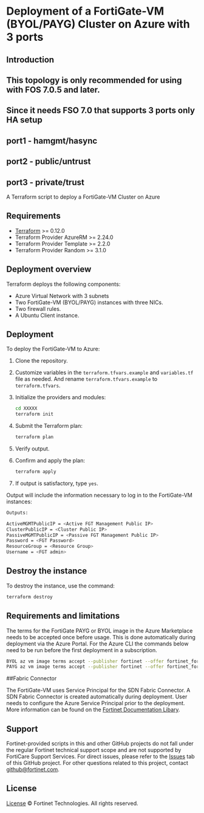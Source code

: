# Deployment of a FortiGate-VM (BYOL/PAYG) Cluster on Azure with 3 ports

## Introduction

## This topology is only recommended for using with FOS 7.0.5 and later.

## Since it needs FSO 7.0 that supports 3 ports only HA setup

## port1 - hamgmt/hasync

## port2 - public/untrust

## port3 - private/trust

A Terraform script to deploy a FortiGate-VM Cluster on Azure

## Requirements

* [Terraform](https://learn.hashicorp.com/terraform/getting-started/install.html) >= 0.12.0
* Terraform Provider AzureRM >= 2.24.0
* Terraform Provider Template >= 2.2.0
* Terraform Provider Random >= 3.1.0

## Deployment overview

Terraform deploys the following components:

* Azure Virtual Network with 3 subnets
* Two FortiGate-VM (BYOL/PAYG) instances with three NICs.
* Two firewall rules.
* A Ubuntu Client instance.

## Deployment

To deploy the FortiGate-VM to Azure:

1. Clone the repository.
2. Customize variables in the `terraform.tfvars.example` and `variables.tf` file as needed.  And rename `terraform.tfvars.example` to `terraform.tfvars`.
3. Initialize the providers and modules:

   ```sh
   cd XXXXX
   terraform init
    ```

4. Submit the Terraform plan:

   ```sh
   terraform plan
   ```

5. Verify output.
6. Confirm and apply the plan:

   ```sh
   terraform apply
   ```

7. If output is satisfactory, type `yes`.

Output will include the information necessary to log in to the FortiGate-VM instances:

```sh
Outputs:

ActiveMGMTPublicIP = <Active FGT Management Public IP>
ClusterPublicIP = <Cluster Public IP>
PassiveMGMTPublicIP = <Passive FGT Management Public IP>
Password = <FGT Password>
ResourceGroup = <Resource Group>
Username = <FGT admin>
```

## Destroy the instance

To destroy the instance, use the command:

```sh
terraform destroy
```

## Requirements and limitations

The terms for the FortiGate PAYG or BYOL image in the Azure Marketplace needs to be accepted once before usage. This is done automatically during deployment via the Azure Portal. For the Azure CLI the commands below need to be run before the first deployment in a subscription.

```sh
BYOL az vm image terms accept --publisher fortinet --offer fortinet_fortigate-vm_v5 --plan fortinet_fg-vm
PAYG az vm image terms accept --publisher fortinet --offer fortinet_fortigate-vm_v5 --plan fortinet_fg-vm_payg_2023
```

##Fabric Connector

The FortiGate-VM uses Service Principal for the SDN Fabric Connector. A SDN Fabric Connector is created automatically during deployment.  User needs to configure the Azure Service Principal prior to the deployment.  More information can be found on the [Fortinet Documentation Libary](https://docs.fortinet.com/document/fortigate-public-cloud/7.2.0/azure-administration-guide/948968).

## Support

Fortinet-provided scripts in this and other GitHub projects do not fall under the regular Fortinet technical support scope and are not supported by FortiCare Support Services.
For direct issues, please refer to the [Issues](https://github.com/fortinet/fortigate-terraform-deploy/issues) tab of this GitHub project.
For other questions related to this project, contact [github@fortinet.com](mailto:github@fortinet.com).

## License

[License](https://github.com/fortinet/fortigate-terraform-deploy/blob/master/LICENSE) © Fortinet Technologies. All rights reserved.
